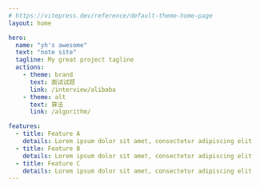 ```yaml
---
# https://vitepress.dev/reference/default-theme-home-page
layout: home

hero:
  name: "yh's awesome"
  text: "note site"
  tagline: My great project tagline
  actions:
    - theme: brand
      text: 面试试题
      link: /interview/alibaba
    - theme: alt
      text: 算法
      link: /algorithm/

features:
  - title: Feature A
    details: Lorem ipsum dolor sit amet, consectetur adipiscing elit
  - title: Feature B
    details: Lorem ipsum dolor sit amet, consectetur adipiscing elit
  - title: Feature C
    details: Lorem ipsum dolor sit amet, consectetur adipiscing elit
---
```


